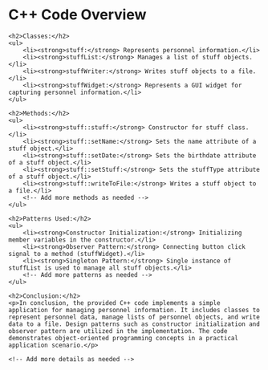 <!DOCTYPE html>
<html lang="en">
<head>
    <meta charset="UTF-8">
    <meta name="viewport" content="width=device-width, initial-scale=1.0">
    <title>C++ Code Overview</title>
</head>
<body>
    <h1>C++ Code Overview</h1>
    
    <h2>Classes:</h2>
    <ul>
        <li><strong>stuff:</strong> Represents personnel information.</li>
        <li><strong>stuffList:</strong> Manages a list of stuff objects.</li>
        <li><strong>stuffWriter:</strong> Writes stuff objects to a file.</li>
        <li><strong>stuffWidget:</strong> Represents a GUI widget for capturing personnel information.</li>
    </ul>
    
    <h2>Methods:</h2>
    <ul>
        <li><strong>stuff::stuff:</strong> Constructor for stuff class.</li>
        <li><strong>stuff::setName:</strong> Sets the name attribute of a stuff object.</li>
        <li><strong>stuff::setDate:</strong> Sets the birthdate attribute of a stuff object.</li>
        <li><strong>stuff::setStuff:</strong> Sets the stuffType attribute of a stuff object.</li>
        <li><strong>stuff::writeToFile:</strong> Writes a stuff object to a file.</li>
        <!-- Add more methods as needed -->
    </ul>
    
    <h2>Patterns Used:</h2>
    <ul>
        <li><strong>Constructor Initialization:</strong> Initializing member variables in the constructor.</li>
        <li><strong>Observer Pattern:</strong> Connecting button click signal to a method (stuffWidget).</li>
        <li><strong>Singleton Pattern:</strong> Single instance of stuffList is used to manage all stuff objects.</li>
        <!-- Add more patterns as needed -->
    </ul>
    
    <h2>Conclusion:</h2>
    <p>In conclusion, the provided C++ code implements a simple application for managing personnel information. It includes classes to represent personnel data, manage lists of personnel objects, and write data to a file. Design patterns such as constructor initialization and observer pattern are utilized in the implementation. The code demonstrates object-oriented programming concepts in a practical application scenario.</p>

    <!-- Add more details as needed -->

</body>
</html>

